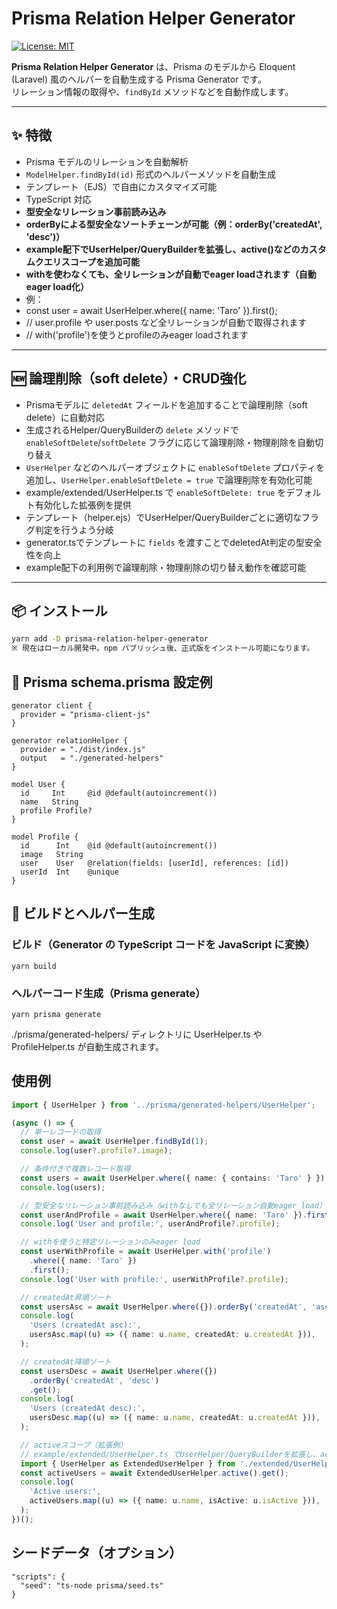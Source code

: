 # Prisma Relation Helper Generator

[![License: MIT](https://img.shields.io/badge/License-MIT-yellow.svg)](https://opensource.org/licenses/MIT)

**Prisma Relation Helper Generator** は、Prisma のモデルから Eloquent (Laravel) 風のヘルパーを自動生成する Prisma Generator です。  
リレーション情報の取得や、`findById` メソッドなどを自動作成します。

---

## ✨ 特徴

- Prisma モデルのリレーションを自動解析
- `ModelHelper.findById(id)` 形式のヘルパーメソッドを自動生成
- テンプレート（EJS）で自由にカスタマイズ可能
- TypeScript 対応
- **型安全なリレーション事前読み込み**
- **orderByによる型安全なソートチェーンが可能（例：orderBy('createdAt', 'desc')）**
- **example配下でUserHelper/QueryBuilderを拡張し、active()などのカスタムクエリスコープを追加可能**
- **withを使わなくても、全リレーションが自動でeager loadされます（自動eager load化）**
- 例：
- const user = await UserHelper.where({ name: 'Taro' }).first();
- // user.profile や user.posts など全リレーションが自動で取得されます
- // with('profile')を使うとprofileのみeager loadされます

---

## 🆕 論理削除（soft delete）・CRUD強化

- Prismaモデルに `deletedAt` フィールドを追加することで論理削除（soft delete）に自動対応
- 生成されるHelper/QueryBuilderの `delete` メソッドで `enableSoftDelete`/`softDelete` フラグに応じて論理削除・物理削除を自動切り替え
- `UserHelper` などのヘルパーオブジェクトに `enableSoftDelete` プロパティを追加し、`UserHelper.enableSoftDelete = true` で論理削除を有効化可能
- example/extended/UserHelper.ts で `enableSoftDelete: true` をデフォルト有効化した拡張例を提供
- テンプレート（helper.ejs）でUserHelper/QueryBuilderごとに適切なフラグ判定を行うよう分岐
- generator.tsでテンプレートに `fields` を渡すことでdeletedAt判定の型安全性を向上
- example配下の利用例で論理削除・物理削除の切り替え動作を確認可能

---

## 📦 インストール

```bash
yarn add -D prisma-relation-helper-generator
※ 現在はローカル開発中。npm パブリッシュ後、正式版をインストール可能になります。
```

## 📝 Prisma schema.prisma 設定例

```
generator client {
  provider = "prisma-client-js"
}

generator relationHelper {
  provider = "./dist/index.js"
  output   = "./generated-helpers"
}

model User {
  id     Int     @id @default(autoincrement())
  name   String
  profile Profile?
}

model Profile {
  id      Int    @id @default(autoincrement())
  image   String
  user    User   @relation(fields: [userId], references: [id])
  userId  Int    @unique
}
```

## 🔧 ビルドとヘルパー生成

### ビルド（Generator の TypeScript コードを JavaScript に変換）

```
yarn build
```

### ヘルパーコード生成（Prisma generate）

```
yarn prisma generate
```

./prisma/generated-helpers/ ディレクトリに UserHelper.ts や ProfileHelper.ts が自動生成されます。

## 使用例

```ts
import { UserHelper } from '../prisma/generated-helpers/UserHelper';

(async () => {
  // 単一レコードの取得
  const user = await UserHelper.findById(1);
  console.log(user?.profile?.image);

  // 条件付きで複数レコード取得
  const users = await UserHelper.where({ name: { contains: 'Taro' } }).get();
  console.log(users);

  // 型安全なリレーション事前読み込み（withなしでも全リレーション自動eager load）
  const userAndProfile = await UserHelper.where({ name: 'Taro' }).first();
  console.log('User and profile:', userAndProfile?.profile);

  // withを使うと特定リレーションのみeager load
  const userWithProfile = await UserHelper.with('profile')
    .where({ name: 'Taro' })
    .first();
  console.log('User with profile:', userWithProfile?.profile);

  // createdAt昇順ソート
  const usersAsc = await UserHelper.where({}).orderBy('createdAt', 'asc').get();
  console.log(
    'Users (createdAt asc):',
    usersAsc.map((u) => ({ name: u.name, createdAt: u.createdAt })),
  );

  // createdAt降順ソート
  const usersDesc = await UserHelper.where({})
    .orderBy('createdAt', 'desc')
    .get();
  console.log(
    'Users (createdAt desc):',
    usersDesc.map((u) => ({ name: u.name, createdAt: u.createdAt })),
  );

  // activeスコープ（拡張例）
  // example/extended/UserHelper.ts でUserHelper/QueryBuilderを拡張し、active()を追加
  import { UserHelper as ExtendedUserHelper } from './extended/UserHelper';
  const activeUsers = await ExtendedUserHelper.active().get();
  console.log(
    'Active users:',
    activeUsers.map((u) => ({ name: u.name, isActive: u.isActive })),
  );
})();
```

## シードデータ（オプション）

```
"scripts": {
  "seed": "ts-node prisma/seed.ts"
}
```
